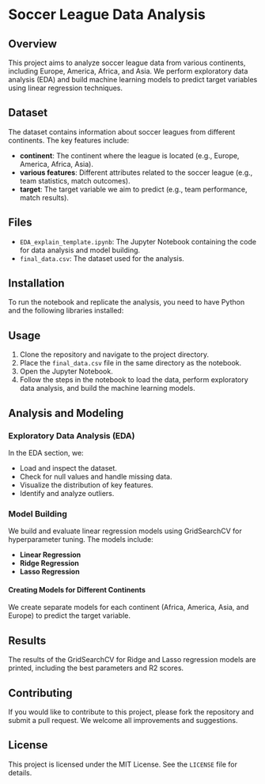 # Soccer League Data Analysis

## Overview

This project aims to analyze soccer league data from various continents, including Europe, America, Africa, and Asia. We perform exploratory data analysis (EDA) and build machine learning models to predict target variables using linear regression techniques.

## Dataset

The dataset contains information about soccer leagues from different continents. The key features include:

- **continent**: The continent where the league is located (e.g., Europe, America, Africa, Asia).
- **various features**: Different attributes related to the soccer league (e.g., team statistics, match outcomes).
- **target**: The target variable we aim to predict (e.g., team performance, match results).

## Files

- `EDA_explain_template.ipynb`: The Jupyter Notebook containing the code for data analysis and model building.
- `final_data.csv`: The dataset used for the analysis.

## Installation

To run the notebook and replicate the analysis, you need to have Python and the following libraries installed:


## Usage

1. Clone the repository and navigate to the project directory.
2. Place the `final_data.csv` file in the same directory as the notebook.
3. Open the Jupyter Notebook.
4. Follow the steps in the notebook to load the data, perform exploratory data analysis, and build the machine learning models.

## Analysis and Modeling

### Exploratory Data Analysis (EDA)

In the EDA section, we:

- Load and inspect the dataset.
- Check for null values and handle missing data.
- Visualize the distribution of key features.
- Identify and analyze outliers.

### Model Building

We build and evaluate linear regression models using GridSearchCV for hyperparameter tuning. The models include:

- **Linear Regression**
- **Ridge Regression**
- **Lasso Regression**

#### Creating Models for Different Continents

We create separate models for each continent (Africa, America, Asia, and Europe) to predict the target variable.


## Results

The results of the GridSearchCV for Ridge and Lasso regression models are printed, including the best parameters and R2 scores.

## Contributing

If you would like to contribute to this project, please fork the repository and submit a pull request. We welcome all improvements and suggestions.

## License

This project is licensed under the MIT License. See the `LICENSE` file for details.

